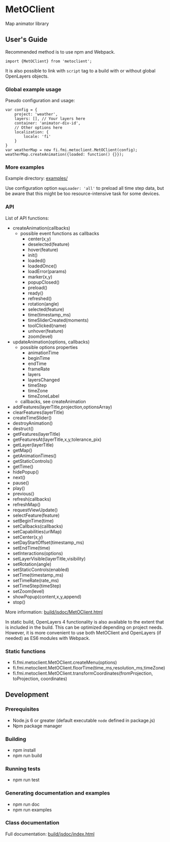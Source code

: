 # MetOClient

Map animator library

## User's Guide

Recommended method is to use npm and Webpack.

    import {MetOClient} from 'metoclient';

It is also possible to link with `script` tag to a build with or without global OpenLayers objects.

### Global example usage

Pseudo configuration and usage:

    var config = {
        project: 'weather',
        layers: [], // Your layers here
        container: 'animator-div-id',
        // Other options here
        localization: {
            locale: 'fi'
        }
    }
    var weatherMap = new fi.fmi.metoclient.MetOClient(config);
    weatherMap.createAnimation({loaded: function() {}});

### More examples

Example directory: [examples/](examples/)

Use configuration option `mapLoader: 'all'` to preload all time step data, but be aware that this might be too resource-intensive task for some devices.

### API

List of API functions:

* createAnimation(callbacks)
    * possible event functions as callbacks
        * center(x,y)
        * deselected(feature)
        * hover(feature)
        * init()
        * loaded()
        * loadedOnce()
        * loadError(params)
        * marker(x,y)
        * popupClosed()
        * preload()
        * ready()
        * refreshed()
        * rotation(angle)
        * selected(feature)
        * time(timestamp_ms)
        * timeSliderCreated(moments)
        * toolClicked(name)
        * unhover(feature)
        * zoom(level)
* updateAnimation(options, callbacks)
    * possible options properties
        * animationTime
        * beginTime
        * endTime
        * frameRate
        * layers
        * layersChanged
        * timeStep
        * timeZone
        * timeZoneLabel
    * callbacks, see createAnimation
* addFeatures(layerTitle,projection,optionsArray)
* clearFeatures(layerTitle)
* createTimeSlider()
* destroyAnimation()
* destruct()
* getFeatures(layerTitle)
* getFeaturesAt(layerTitle,x,y,tolerance_pix)
* getLayer(layerTitle)
* getMap()
* getAnimationTimes()
* getStaticControls()
* getTime()
* hidePopup()
* next()
* pause()
* play()
* previous()
* refresh(callbacks)
* refreshMap()
* requestViewUpdate()
* selectFeature(feature)
* setBeginTime(time)
* setCallbacks(callbacks)
* setCapabilities(urlMap)
* setCenter(x,y)
* setDayStartOffset(timestamp_ms)
* setEndTime(time)
* setInteractions(options)
* setLayerVisible(layerTitle,visibility)
* setRotation(angle)
* setStaticControls(enabled)
* setTime(timestamp_ms)
* setTimeRate(rate_ms)
* setTimeStep(timeStep)
* setZoom(level)
* showPopup(content,x,y,append)
* stop()

More information: [build/jsdoc/MetOClient.html](build/jsdoc/MetOClient.html)


In static build, OpenLayers 4 functionality is also available to the extent that is included in the build. This can be optimized depending on project needs. However, it is more convenient to use both MetOClient and OpenLayers (if needed) as ES6 modules with Webpack.

### Static functions

* fi.fmi.metoclient.MetOClient.createMenu(options)
* fi.fmi.metoclient.MetOClient.floorTime(time_ms,resolution_ms,timeZone)
* fi.fmi.metoclient.MetOClient.transformCoordinates(fromProjection, toProjection, coordinates)

## Development

### Prerequisites

* Node.js 6 or greater (default executable `node` defined in package.js)
* Npm package manager

### Building

* npm install
* npm run build

### Running tests

* npm run test

### Generating documentation and examples

* npm run doc
* npm run examples

### Class documentation

Full documentation: [build/jsdoc/index.html](build/jsdoc/index.html)
